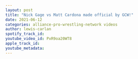 ```yaml
---
layout: post
title: "Nick Gage vs Matt Cardona made official by GCW!"
date: 2021-06-12
categories: alliance-pro-wrestling-network videos
author: lewis-carlan
spotify_track_id: 
youtube_video_id: PxR9oa20WT8
apple_track_id: 
youtube_metadata: 
---
```

